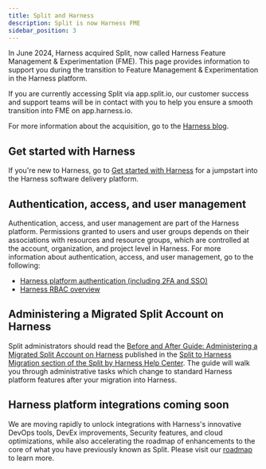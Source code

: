```yaml
---
title: Split and Harness
description: Split is now Harness FME
sidebar_position: 3
---
```


In June 2024, Harness acquired Split, now called Harness Feature Management & Experimentation (FME). This page provides information to support you during the transition to Feature Management & Experimentation in the Harness platform.

If you are currently accessing Split via app.split.io, our customer success and support teams will be in contact with you to help you ensure a smooth transition into FME on app.harness.io.

For more information about the acquisition, go to the [Harness blog](https://www.harness.io/blog/harness-to-acquire-split).

## Get started with Harness

If you're new to Harness, go to [Get started with Harness](/docs/category/get-started-with-harness) for a jumpstart into the Harness software delivery platform.

## Authentication, access, and user management

Authentication, access, and user management are part of the Harness platform. Permissions granted to users and user groups depends on their associations with resources and resource groups, which are controlled at the account, organization, and project level in Harness. For more information about authentication, access, and user management, go to the following:

* [Harness platform authentication (including 2FA and SSO)](/docs/category/authentication)
* [Harness RBAC overview](/docs/platform/role-based-access-control/rbac-in-harness)

## Administering a Migrated Split Account on Harness

Split administrators should read the [Before and After Guide: Administering a Migrated Split Account on Harness](https://help.split.io/hc/en-us/articles/37936926294541-Before-and-After-Guide-Administering-a-Migrated-Split-Account-on-Harness) published in the [Split to Harness Migration section of the Split by Harness Help Center](https://help.split.io/hc/en-us/sections/34618781681933-Split-to-Harness-Migration). The guide will walk you through administrative tasks which change to standard Harness platform features after your migration into Harness.

## Harness platform integrations coming soon

We are moving rapidly to unlock integrations with Harness's innovative DevOps tools, DevEx improvements, Security features, and cloud optimizations, while also accelerating the roadmap of enhancements to the core of what you have previously known as Split. Please visit our [roadmap](https://developer.harness.io/roadmap/#fme) to learn more.